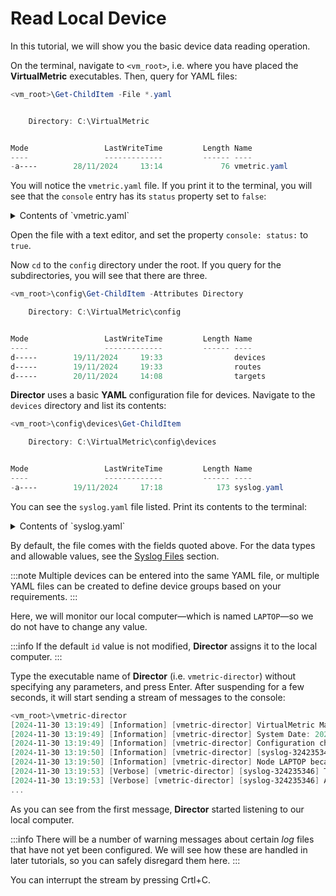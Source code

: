 # Read Local Device

In this tutorial, we will show you the basic device data reading operation.

On the terminal, navigate to `<vm_root>`, i.e. where you have placed the **VirtualMetric** executables. Then, query for YAML files:

```PowerShell
<vm_root>\Get-ChildItem -File *.yaml


    Directory: C:\VirtualMetric


Mode                 LastWriteTime         Length Name
----                 -------------         ------ ----
-a----        28/11/2024     13:14             76 vmetric.yaml
```

You will notice the `vmetric.yaml` file. If you print it to the terminal, you will see that the `console` entry has its `status` property set to `false`:

<details>
<summary>Contents of `vmetric.yaml`</summary>
```YAML
debug:
  log:
    status: true
  level: 5
  console:
    status: false
```
</details>

Open the file with a text editor, and set the property `console: status:` to `true`.

Now `cd` to the `config` directory under the root. If you query for the subdirectories, you will see that there are three.

```PowerShell
<vm_root>\config\Get-ChildItem -Attributes Directory

    Directory: C:\VirtualMetric\config


Mode                 LastWriteTime         Length Name
----                 -------------         ------ ----
d-----        19/11/2024     19:33                devices
d-----        19/11/2024     19:33                routes
d-----        20/11/2024     14:08                targets
```

**Director** uses a basic **YAML** configuration file for devices. Navigate to the `devices` directory and list its contents:

```PowerShell
<vm_root>\config\devices\Get-ChildItem

    Directory: C:\VirtualMetric\config\devices


Mode                 LastWriteTime         Length Name
----                 -------------         ------ ----
-a----        19/11/2024     17:18            173 syslog.yaml
```

You can see the `syslog.yaml` file listed. Print its contents to the terminal:

<details>
<summary>Contents of `syslog.yaml`</summary>
```YAML
devices:
  - id: 324235346
    name: 127.0.0.1
    description: syslog
    type: syslog
    status: true
    properties:
      address: "0.0.0.0"
      port: 14514
```
</details>

By default, the file comes with the fields quoted above. For the data types and allowable values, see the [Syslog Files](../ref/syslog.md) section.

:::note
Multiple devices can be entered into the same YAML file, or multiple YAML files can be created to define device groups based on your requirements.
:::

Here, we will monitor our local computer&mdash;which is named `LAPTOP`&mdash;so we do not have to change any value.

:::info
If the default `id` value is not modified, **Director** assigns it to the local computer.
:::

Type the executable name of **Director** (i.e. `vmetric-director`) without specifying any parameters, and press <kb-short>Enter</kb-short>. After suspending for a few seconds, it will start sending a stream of messages to the console:

```PowerShell
<vm_root>\vmetric-director
[2024-11-30 13:19:49] [Information] [vmetric-director] VirtualMetric Main Service {LAPTOP} is getting started... Process ID: 19904
[2024-11-30 13:19:49] [Information] [vmetric-director] System Date: 2024-11-30 13:19:49.6392555 +0300 +03 m=+1.976707401, Director Version: 10.0.0
[2024-11-30 13:19:49] [Information] [vmetric-director] Configuration changes have been published to the key-value store on vmetric-director.
[2024-11-30 13:19:50] [Information] [vmetric-director] [syslog-324235346] Collector for 127.0.0.1 is not running. Service will start a new collector.
[2024-11-30 13:19:50] [Information] [vmetric-director] Node LAPTOP became leader on vmetric-director.
[2024-11-30 13:19:53] [Verbose] [vmetric-director] [syslog-324235346] The listener will be started with 1 workers.
[2024-11-30 13:19:53] [Verbose] [vmetric-director] [syslog-324235346] Acknowledging queue.syslog.324235346.0.0.vmfl in the queue because the file is too old.
...
```

As you can see from the first message, **Director** started listening to our local computer.

:::info
There will be a number of warning messages about certain _log_ files that have not yet been configured. We will see how these are handled in later tutorials, so you can safely disregard them here.
:::

You can interrupt the stream by pressing <kb-short>Crtl+C</kb-short>.
